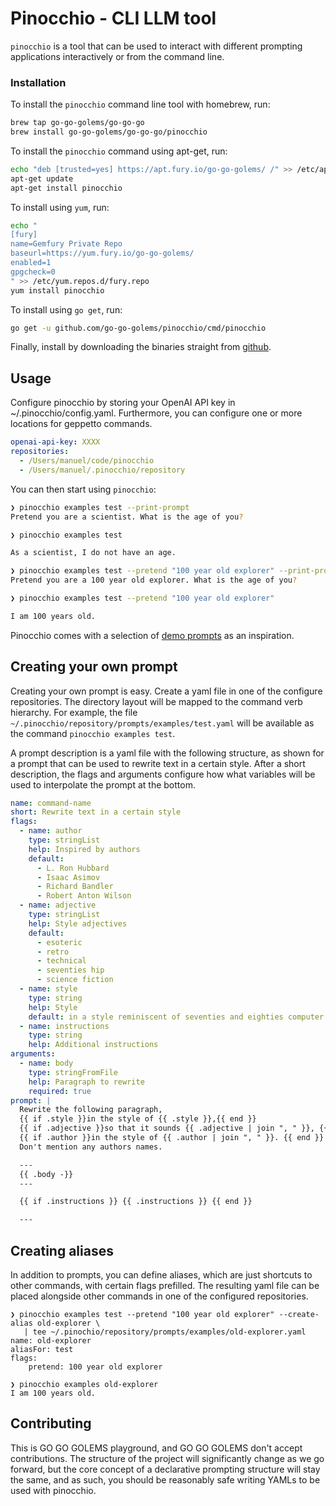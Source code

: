 # Pinocchio - CLI LLM tool


`pinocchio` is a tool that can be used to interact
with different prompting applications interactively or from the command line.

### Installation

To install the `pinocchio` command line tool with homebrew, run:

```bash
brew tap go-go-golems/go-go-go
brew install go-go-golems/go-go-go/pinocchio
```

To install the `pinocchio` command using apt-get, run:

```bash
echo "deb [trusted=yes] https://apt.fury.io/go-go-golems/ /" >> /etc/apt/sources.list.d/fury.list
apt-get update
apt-get install pinocchio
```

To install using `yum`, run:

```bash
echo "
[fury]
name=Gemfury Private Repo
baseurl=https://yum.fury.io/go-go-golems/
enabled=1
gpgcheck=0
" >> /etc/yum.repos.d/fury.repo
yum install pinocchio
```

To install using `go get`, run:

```bash
go get -u github.com/go-go-golems/pinocchio/cmd/pinocchio
```

Finally, install by downloading the binaries straight from [github](https://github.com/go-go-golems/geppetto/releases).

## Usage

Configure pinocchio by storing your OpenAI API key in ~/.pinocchio/config.yaml. Furthermore,
you can configure one or more locations for geppetto commands.

```yaml
openai-api-key: XXXX
repositories:
  - /Users/manuel/code/pinocchio
  - /Users/manuel/.pinocchio/repository
```

You can then start using `pinocchio`:

```bash
❯ pinocchio examples test --print-prompt
Pretend you are a scientist. What is the age of you?

❯ pinocchio examples test               

As a scientist, I do not have an age.

❯ pinocchio examples test --pretend "100 year old explorer" --print-prompt
Pretend you are a 100 year old explorer. What is the age of you?

❯ pinocchio examples test --pretend "100 year old explorer"               

I am 100 years old.
```

Pinocchio comes with a selection of [demo prompts](https://github.com/go-go-golems/geppetto/tree/main/cmd/pinocchio/prompts/examples)
as an inspiration.

## Creating your own prompt

Creating your own prompt is easy. Create a yaml file in one of the configure repositories.
The directory layout will be mapped to the command verb hierarchy. For example,
the file `~/.pinocchio/repository/prompts/examples/test.yaml` will be available as the command
`pinocchio examples test`.

A prompt description is a yaml file with the following structure, as shown for a prompt
that can be used to rewrite text in a certain style. After a short description, the
flags and arguments configure how what variables will be used to interpolate the prompt at
the bottom.

```yaml
name: command-name
short: Rewrite text in a certain style
flags:
  - name: author
    type: stringList
    help: Inspired by authors
    default:
      - L. Ron Hubbard
      - Isaac Asimov
      - Richard Bandler
      - Robert Anton Wilson
  - name: adjective
    type: stringList
    help: Style adjectives
    default:
      - esoteric
      - retro
      - technical
      - seventies hip
      - science fiction
  - name: style
    type: string
    help: Style
    default: in a style reminiscent of seventies and eighties computer manuals
  - name: instructions
    type: string
    help: Additional instructions
arguments:
  - name: body
    type: stringFromFile
    help: Paragraph to rewrite
    required: true
prompt: |
  Rewrite the following paragraph, 
  {{ if .style }}in the style of {{ .style }},{{ end }}
  {{ if .adjective }}so that it sounds {{ .adjective | join ", " }}, {{ end }}
  {{ if .author }}in the style of {{ .author | join ", " }}. {{ end }}
  Don't mention any authors names.

  ---
  {{ .body -}}
  ---

  {{ if .instructions }} {{ .instructions }} {{ end }}

  ---
```

## Creating aliases

In addition to prompts, you can define aliases, which are just shortcuts to other commands, with certain flags
prefilled. The resulting yaml file can be placed alongside other commands in one of the configured repositories.

```shell
❯ pinocchio examples test --pretend "100 year old explorer" --create-alias old-explorer \
   | tee ~/.pinochio/repository/prompts/examples/old-explorer.yaml
name: old-explorer
aliasFor: test
flags:
    pretend: 100 year old explorer

❯ pinocchio examples old-explorer
I am 100 years old.
```

## Contributing

This is GO GO GOLEMS playground, and GO GO GOLEMS don't accept contributions.
The structure of the project will significantly change as we go forward, but
the core concept of a declarative prompting structure will stay the same,
and as such, you should be reasonably safe writing YAMLs to be used with pinocchio.
